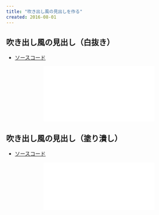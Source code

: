 ```yaml
---
title: "吹き出し風の見出しを作る"
created: 2016-08-01
---
```


吹き出し風の見出し（白抜き）
----

- [ソースコード](http://jsfiddle.net/maku77/dxz2havs/)

<center>
<iframe height="150" src="//jsfiddle.net/maku77/dxz2havs/embedded/result/" frameborder="0"></iframe>
</center>


吹き出し風の見出し（塗り潰し）
----

- [ソースコード](http://jsfiddle.net/maku77/j4zbp0w4/)

<center>
<iframe height="130" src="//jsfiddle.net/maku77/j4zbp0w4/embedded/result/" frameborder="0"></iframe>
</center>

